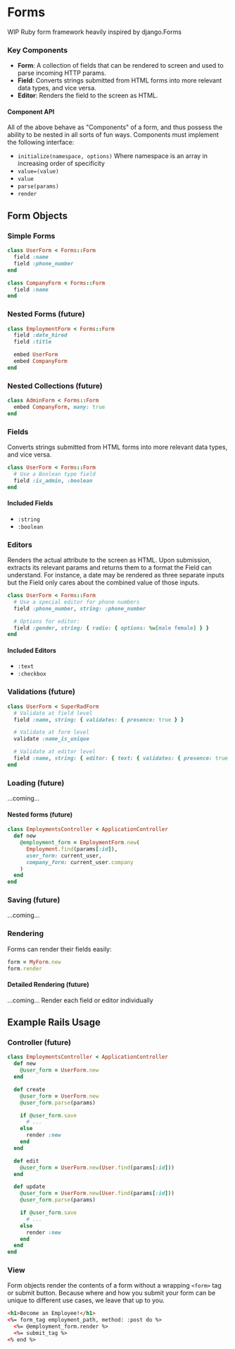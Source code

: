 # Forms

WIP Ruby form framework heavily inspired by django.Forms

### Key Components

* __Form__: A collection of fields that can be rendered to screen and used to
  parse incoming HTTP params.
* __Field__: Converts strings submitted from HTML forms into more
  relevant data types, and vice versa.
* __Editor__: Renders the field to the screen as HTML.

#### Component API

All of the above behave as "Components" of a form, and thus possess the
ability to be nested in all sorts of fun ways. Components must implement the
following interface:

* `initialize(namespace, options)` Where namespace is an array in increasing order of specificity
* `value=(value)`
* `value`
* `parse(params)`
* `render`

## Form Objects

### Simple Forms

```ruby
class UserForm < Forms::Form
  field :name
  field :phone_number
end

class CompanyForm < Forms::Form
  field :name
end
```

### Nested Forms (future)

```ruby
class EmploymentForm < Forms::Form
  field :date_hired
  field :title

  embed UserForm
  embed CompanyForm
end
```

### Nested Collections (future)

```ruby
class AdminForm < Forms::Form
  embed CompanyForm, many: true
end
```

### Fields

Converts strings submitted from HTML forms into more relevant data
types, and vice versa.

```ruby
class UserForm < Forms::Form
  # Use a Boolean type field
  field :is_admin, :boolean
end
```

#### Included Fields

* `:string`
* `:boolean`

### Editors

Renders the actual attribute to the screen as HTML. Upon submission,
extracts its relevant params and returns them to a format the Field
can understand. For instance, a date may be rendered as three separate
inputs but the Field only cares about the combined value of those inputs.

```ruby
class UserForm < Forms::Form
  # Use a special editor for phone numbers
  field :phone_number, string: :phone_number

  # Options for editor:
  field :gender, string: { radio: { options: %w[male female] } }
end
```

#### Included Editors

* `:text`
* `:checkbox`

### Validations (future)

```ruby
class UserForm < SuperRadForm
  # Validate at field level
  field :name, string: { validates: { presence: true } }

  # Validate at form level
  validate :name_is_unique

  # Validate at editor level
  field :name, string: { editor: { text: { validates: { presence: true } } } }
end
```

### Loading (future)

...coming...

#### Nested forms (future)

```ruby
class EmploymentsController < ApplicationController
  def new
    @employment_form = EmploymentForm.new(
      Employment.find(params[:id]),
      user_form: current_user,
      company_form: current_user.company
    )
  end
end
```

### Saving (future)

...coming...

### Rendering

Forms can render their fields easily:

```ruby
form = MyForm.new
form.render
```

#### Detailed Rendering (future)

...coming... Render each field or editor individually

## Example Rails Usage

### Controller (future)

```ruby
class EmploymentsController < ApplicationController
  def new
    @user_form = UserForm.new
  end

  def create
    @user_form = UserForm.new
    @user_form.parse(params)

    if @user_form.save
      # ...
    else
      render :new
    end
  end

  def edit
    @user_form = UserForm.new(User.find(params[:id]))
  end

  def update
    @user_form = UserForm.new(User.find(params[:id]))
    @user_form.parse(params)

    if @user_form.save
      # ...
    else
      render :new
    end
  end
end
```

### View

Form objects render the contents of a form without a wrapping `<form>` tag or
submit button. Because where and how you submit your form can be unique to
different use cases, we leave that up to you.

```html
<h1>Become an Employee!</h1>
<%= form_tag employment_path, method: :post do %>
  <%= @employment_form.render %>
  <%= submit_tag %>
<% end %>
```